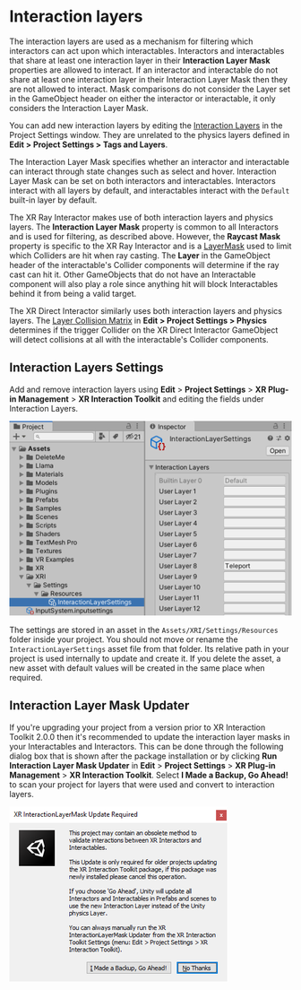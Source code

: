 # Interaction layers

The interaction layers are used as a mechanism for filtering which interactors can act upon which interactables. Interactors and interactables that share at least one interaction layer in their **Interaction Layer Mask** properties are allowed to interact. If an interactor and interactable do not share at least one interaction layer in their Interaction Layer Mask then they are not allowed to interact. Mask comparisons do not consider the Layer set in the GameObject header on either the interactor or interactable, it only considers the Interaction Layer Mask.

You can add new interaction layers by editing the [Interaction Layers](#interaction-layers-settings) in the Project Settings window. They are unrelated to the physics layers defined in **Edit &gt; Project Settings &gt; Tags and Layers**.

The Interaction Layer Mask specifies whether an interactor and interactable can interact through state changes such as select and hover. Interaction Layer Mask can be set on both interactors and interactables. Interactors interact with all layers by default, and interactables interact with the `Default` built-in layer by default.

The XR Ray Interactor makes use of both interaction layers and physics layers. The **Interaction Layer Mask** property is common to all Interactors and is used for filtering, as described above. However, the **Raycast Mask** property is specific to the XR Ray Interactor and is a [LayerMask](https://docs.unity3d.com/ScriptReference/LayerMask.html) used to limit which Colliders are hit when ray casting. The **Layer** in the GameObject header of the interactable's Collider components will determine if the ray cast can hit it. Other GameObjects that do not have an Interactable component will also play a role since anything hit will block Interactables behind it from being a valid target.

The XR Direct Interactor similarly uses both interaction layers and physics layers. The [Layer Collision Matrix](https://docs.unity3d.com/Manual/LayerBasedCollision.html) in **Edit &gt; Project Settings &gt; Physics** determines if the trigger Collider on the XR Direct Interactor GameObject will detect collisions at all with the interactable's Collider components.

## Interaction Layers Settings

Add and remove interaction layers using **Edit** &gt; **Project Settings** &gt; **XR Plug-in Management** &gt; **XR Interaction Toolkit** and editing the fields under Interaction Layers.

![interaction-layer-settings](images/interaction-layer-settings.png)

The settings are stored in an asset in the `Assets/XRI/Settings/Resources` folder inside your project. You should not move or rename the `InteractionLayerSettings` asset file from that folder. Its relative path in your project is used internally to update and create it. If you delete the asset, a new asset with default values will be created in the same place when required.

## Interaction Layer Mask Updater

If you're upgrading your project from a version prior to XR Interaction Toolkit 2.0.0 then it's recommended to update the interaction layer masks in your Interactables and Interactors. This can be done through the following dialog box that is shown after the package installation or by clicking **Run Interaction Layer Mask Updater** in **Edit** &gt; **Project Settings** &gt; **XR Plug-in Management** &gt; **XR Interaction Toolkit**. Select **I Made a Backup, Go Ahead!** to scan your project for layers that were used and convert to interaction layers.

![interaction-layer-mask-updater](images/interaction-layer-mask-updater.png)
